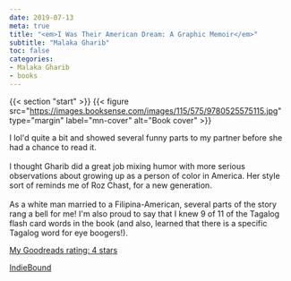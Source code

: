 ```yaml
---
date: 2019-07-13
meta: true
title: "<em>I Was Their American Dream: A Graphic Memoir</em>"
subtitle: "Malaka Gharib"
toc: false
categories:
- Malaka Gharib
- books
---
```


{{< section "start" >}}
{{< figure src="https://images.booksense.com/images/115/575/9780525575115.jpg" type="margin" label="mn-cover" alt="Book cover" >}}

I lol'd quite a bit and showed several funny parts to my partner before she had a chance to read it. <br /><br />I thought Gharib did a great job mixing humor with more serious observations about growing up as a person of color in America. Her style sort of reminds me of Roz Chast, for a new generation.<br /><br />As a white man married to a Filipina-American, several parts of the story rang a bell for me! I'm also proud to say that I knew 9 of 11 of the Tagalog flash card words in the book (and also, learned that there is a specific Tagalog word for eye boogers!).

[My Goodreads rating: 4 stars](https://www.goodreads.com/review/show/2892451365)  

[IndieBound](https://www.indiebound.org/book/9780525575115)
